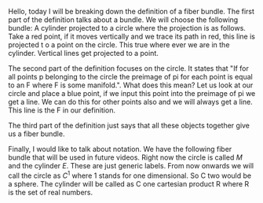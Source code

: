   Hello, today I will be breaking down the definition of a fiber bundle. The first part of the definition talks about a bundle. We will choose the following bundle: A cylinder projected to a circle where the projection is as follows. Take a red point, if it moves vertically and we trace its path  in red, this line is projected t o a point on the circle. This true where ever we are in the cylinder. Vertical lines get projected to a point. 

The second part of the definition focuses on the circle. It states that "If for all points p belonging to the circle the preimage of pi for each point is equal to an F where F is some manifold.". What does this mean? Let us look at our circle and place a blue point, if we input this point into the preimage of pi we get a line. We can do this for other points also and we will always get a line. This line is the F in our definition. 

The third part of the definition just says that all these objects together give us a fiber bundle. 

Finally, I would like to talk about notation. We have the following fiber bundle that will be used in future videos. Right now the circle is called $M$ and the cylinder $E$. These are just generic labels. From now onwards we will call the circle as $\mathit{C}^1$ where $1$ stands for one dimensional. So C two would be a sphere. The cylinder will be called as C one cartesian product R where R is the set of real numbers.

